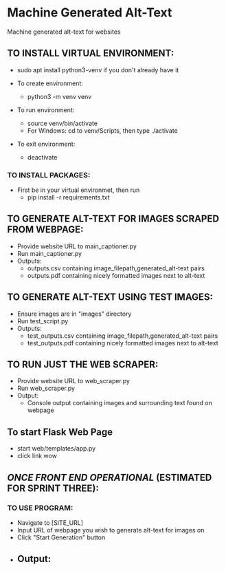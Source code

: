 # Machine Generated Alt-Text
Machine generated alt-text for websites

## TO INSTALL VIRTUAL ENVIRONMENT:
- sudo apt install python3-venv if you don't already have it

- To create environment:
    - python3 -m venv venv

- To run environment:
    - source venv/bin/activate
    - For Windows: cd to venv/Scripts, then type ./activate

- To exit environment:
    - deactivate

### TO INSTALL PACKAGES:
- First be in your virtual environmet, then run
    - pip install -r requirements.txt

## TO GENERATE ALT-TEXT FOR IMAGES SCRAPED FROM WEBPAGE:
- Provide website URL to main_captioner.py
- Run main_captioner.py
- Outputs:
    - outputs.csv containing image_filepath,generated_alt-text pairs
    - outputs.pdf containing nicely formatted images next to alt-text

## TO GENERATE ALT-TEXT USING TEST IMAGES:
- Ensure images are in "images" directory
- Run test_script.py
- Outputs:
    - test_outputs.csv containing image_filepath,generated_alt-text pairs
    - test_outputs.pdf containing nicely formatted images next to alt-text

## TO RUN JUST THE WEB SCRAPER:
- Provide website URL to web_scraper.py
- Run web_scraper.py
- Output:
    - Console output containing images and surrounding text found on webpage


## To start Flask Web Page
- start web/templates/app.py
- click link wow

## *ONCE FRONT END OPERATIONAL* (ESTIMATED FOR SPRINT THREE):
### TO USE PROGRAM:
- Navigate to [SITE_URL]
- Input URL of webpage you wish to generate alt-text for images on
- Click "Start Generation" button
- Output:
    - 